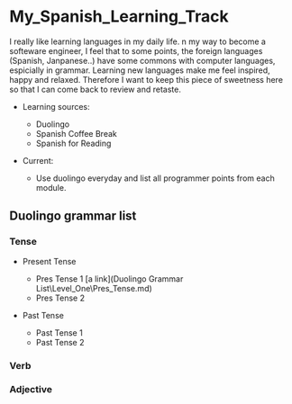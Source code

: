 # My_Spanish_Learning_Track


I really like learning languages in my daily life. n my way to become a softeware engineer, I feel that to some points, the foreign languages (Spanish, Janpanese..) have some commons with computer languages, espicially in grammar. Learning new languages make me feel inspired, happy and relaxed. Therefore I want to keep this piece of sweetness here so that I can come back to review and retaste.


* Learning sources:
   * Duolingo
   * Spanish Coffee Break
   * Spanish for Reading

* Current:
  * Use duolingo everyday and list all programmer points from each module.


## Duolingo grammar list

### Tense

* Present Tense
  * Pres Tense 1 [a link](Duolingo Grammar List\Level_One\Pres_Tense.md)
  * Pres Tense 2

* Past Tense
  * Past Tense 1
  * Past Tense 2



### Verb

### Adjective
